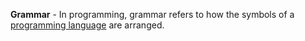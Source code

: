 **Grammar** - In programming, grammar refers to how the symbols of a [programming language](/docs/Resources/Glossary/Programming%20Language) are arranged.
